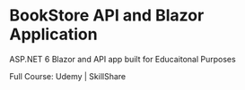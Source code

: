 # BookStore API and Blazor Application

ASP.NET 6 Blazor and API app built for Educaitonal Purposes

Full Course: Udemy | SkillShare
